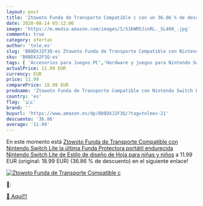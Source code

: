 ```yaml
---
layout: post
title: 'Ztowoto Funda de Transporte Compatible c con un 36.86 % de descuento'
date: 2020-08-14 05:12:06
image: 'https://m.media-amazon.com/images/I/51KWR5JinRL._SL400_.jpg'
comments: true
category: ofertas
author: 'tole.es'
slug: 'B08DXJ2F3Q-es Ztowoto Funda de Transporte Compatible con Nintendo Switch...'
sku: 'B08DXJ2F3Q-es'
tags: [ 'Accesorios para Juegos PC','Hardware y juegos para Nintendo Switch','Hardware y juegos para PlayStation 4','Juegos para Nintendo Switch','Juegos para PlayStation 4','Juegos y Accesorios para PC','Teclados para gamers para PC','Videojuegos','nintendo', ]
actualPrice: 11.99 EUR
currency: EUR
price: 11.99
comparePrice: 18.99 EUR
prodname: 'Ztowoto Funda de Transporte Compatible con Nintendo Switch Lite  la última Funda Protectora portátil endurecida Nintendo Switch Lite de Estilo de diseño de Hoja para niñas y niños'
country: 'es'
flag: '🇪🇸'
brand: ''
buyurl: 'https://www.amazon.es/dp/B08DXJ2F3Q/?tag=tolees-21'
descuento: '36.86'
average: '11.99'
---
```


En este momento está [Ztowoto Funda de Transporte Compatible con Nintendo Switch Lite  la última Funda Protectora portátil endurecida Nintendo Switch Lite de Estilo de diseño de Hoja para niñas y niños](https://www.amazon.es/dp/B08DXJ2F3Q/?tag=tolees-21) a 11.99 EUR (original: 18.99 EUR) (36.86 %  de descuento) en el siguiente enlace!

[![Ztowoto Funda de Transporte Compatible c](https://m.media-amazon.com/images/I/51KWR5JinRL._SL400_.jpg)](https://www.amazon.es/dp/B08DXJ2F3Q/?tag=tolees-21)

🔎:


[🛒 Aquí!!!](https://www.amazon.es/dp/B08DXJ2F3Q/?tag=tolees-21)
